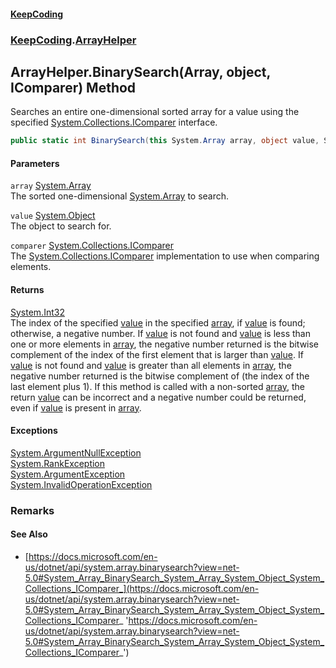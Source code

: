 #### [KeepCoding](index.md 'index')
### [KeepCoding](KeepCoding.md 'KeepCoding').[ArrayHelper](ArrayHelper.md 'KeepCoding.ArrayHelper')
## ArrayHelper.BinarySearch(Array, object, IComparer) Method
Searches an entire one-dimensional sorted array for a value using the specified [System.Collections.IComparer](https://docs.microsoft.com/en-us/dotnet/api/System.Collections.IComparer 'System.Collections.IComparer') interface.  
```csharp
public static int BinarySearch(this System.Array array, object value, System.Collections.IComparer comparer);
```
#### Parameters
<a name='KeepCoding.ArrayHelper.BinarySearch(System.Array.object.System.Collections.IComparer).array'></a>
`array` [System.Array](https://docs.microsoft.com/en-us/dotnet/api/System.Array 'System.Array')  
The sorted one-dimensional [System.Array](https://docs.microsoft.com/en-us/dotnet/api/System.Array 'System.Array') to search.
  
<a name='KeepCoding.ArrayHelper.BinarySearch(System.Array.object.System.Collections.IComparer).value'></a>
`value` [System.Object](https://docs.microsoft.com/en-us/dotnet/api/System.Object 'System.Object')  
The object to search for.
  
<a name='KeepCoding.ArrayHelper.BinarySearch(System.Array.object.System.Collections.IComparer).comparer'></a>
`comparer` [System.Collections.IComparer](https://docs.microsoft.com/en-us/dotnet/api/System.Collections.IComparer 'System.Collections.IComparer')  
The [System.Collections.IComparer](https://docs.microsoft.com/en-us/dotnet/api/System.Collections.IComparer 'System.Collections.IComparer') implementation to use when comparing elements.
  
#### Returns
[System.Int32](https://docs.microsoft.com/en-us/dotnet/api/System.Int32 'System.Int32')  
The index of the specified [value](ArrayHelper.BinarySearch.1uyDKJEDNqaBmn5K0Gp+YQ.md#KeepCoding.ArrayHelper.BinarySearch(System.Array.object.System.Collections.IComparer).value 'KeepCoding.ArrayHelper.BinarySearch(System.Array, object, System.Collections.IComparer).value') in the specified [array](ArrayHelper.BinarySearch.1uyDKJEDNqaBmn5K0Gp+YQ.md#KeepCoding.ArrayHelper.BinarySearch(System.Array.object.System.Collections.IComparer).array 'KeepCoding.ArrayHelper.BinarySearch(System.Array, object, System.Collections.IComparer).array'), if [value](ArrayHelper.BinarySearch.1uyDKJEDNqaBmn5K0Gp+YQ.md#KeepCoding.ArrayHelper.BinarySearch(System.Array.object.System.Collections.IComparer).value 'KeepCoding.ArrayHelper.BinarySearch(System.Array, object, System.Collections.IComparer).value') is found; otherwise, a negative number. If [value](ArrayHelper.BinarySearch.1uyDKJEDNqaBmn5K0Gp+YQ.md#KeepCoding.ArrayHelper.BinarySearch(System.Array.object.System.Collections.IComparer).value 'KeepCoding.ArrayHelper.BinarySearch(System.Array, object, System.Collections.IComparer).value') is not found and [value](ArrayHelper.BinarySearch.1uyDKJEDNqaBmn5K0Gp+YQ.md#KeepCoding.ArrayHelper.BinarySearch(System.Array.object.System.Collections.IComparer).value 'KeepCoding.ArrayHelper.BinarySearch(System.Array, object, System.Collections.IComparer).value') is less than one or more elements in [array](ArrayHelper.BinarySearch.1uyDKJEDNqaBmn5K0Gp+YQ.md#KeepCoding.ArrayHelper.BinarySearch(System.Array.object.System.Collections.IComparer).array 'KeepCoding.ArrayHelper.BinarySearch(System.Array, object, System.Collections.IComparer).array'), the negative number returned is the bitwise complement of the index of the first element that is larger than [value](ArrayHelper.BinarySearch.1uyDKJEDNqaBmn5K0Gp+YQ.md#KeepCoding.ArrayHelper.BinarySearch(System.Array.object.System.Collections.IComparer).value 'KeepCoding.ArrayHelper.BinarySearch(System.Array, object, System.Collections.IComparer).value'). If [value](ArrayHelper.BinarySearch.1uyDKJEDNqaBmn5K0Gp+YQ.md#KeepCoding.ArrayHelper.BinarySearch(System.Array.object.System.Collections.IComparer).value 'KeepCoding.ArrayHelper.BinarySearch(System.Array, object, System.Collections.IComparer).value') is not found and [value](ArrayHelper.BinarySearch.1uyDKJEDNqaBmn5K0Gp+YQ.md#KeepCoding.ArrayHelper.BinarySearch(System.Array.object.System.Collections.IComparer).value 'KeepCoding.ArrayHelper.BinarySearch(System.Array, object, System.Collections.IComparer).value') is greater than all elements in [array](ArrayHelper.BinarySearch.1uyDKJEDNqaBmn5K0Gp+YQ.md#KeepCoding.ArrayHelper.BinarySearch(System.Array.object.System.Collections.IComparer).array 'KeepCoding.ArrayHelper.BinarySearch(System.Array, object, System.Collections.IComparer).array'), the negative number returned is the bitwise complement of (the index of the last element plus 1). If this method is called with a non-sorted [array](ArrayHelper.BinarySearch.1uyDKJEDNqaBmn5K0Gp+YQ.md#KeepCoding.ArrayHelper.BinarySearch(System.Array.object.System.Collections.IComparer).array 'KeepCoding.ArrayHelper.BinarySearch(System.Array, object, System.Collections.IComparer).array'), the return [value](ArrayHelper.BinarySearch.1uyDKJEDNqaBmn5K0Gp+YQ.md#KeepCoding.ArrayHelper.BinarySearch(System.Array.object.System.Collections.IComparer).value 'KeepCoding.ArrayHelper.BinarySearch(System.Array, object, System.Collections.IComparer).value') can be incorrect and a negative number could be returned, even if [value](ArrayHelper.BinarySearch.1uyDKJEDNqaBmn5K0Gp+YQ.md#KeepCoding.ArrayHelper.BinarySearch(System.Array.object.System.Collections.IComparer).value 'KeepCoding.ArrayHelper.BinarySearch(System.Array, object, System.Collections.IComparer).value') is present in [array](ArrayHelper.BinarySearch.1uyDKJEDNqaBmn5K0Gp+YQ.md#KeepCoding.ArrayHelper.BinarySearch(System.Array.object.System.Collections.IComparer).array 'KeepCoding.ArrayHelper.BinarySearch(System.Array, object, System.Collections.IComparer).array').
#### Exceptions
[System.ArgumentNullException](https://docs.microsoft.com/en-us/dotnet/api/System.ArgumentNullException 'System.ArgumentNullException')  
[System.RankException](https://docs.microsoft.com/en-us/dotnet/api/System.RankException 'System.RankException')  
[System.ArgumentException](https://docs.microsoft.com/en-us/dotnet/api/System.ArgumentException 'System.ArgumentException')  
[System.InvalidOperationException](https://docs.microsoft.com/en-us/dotnet/api/System.InvalidOperationException 'System.InvalidOperationException')  
### Remarks
#### See Also
- [https://docs.microsoft.com/en-us/dotnet/api/system.array.binarysearch?view=net-5.0#System_Array_BinarySearch_System_Array_System_Object_System_Collections_IComparer_](https://docs.microsoft.com/en-us/dotnet/api/system.array.binarysearch?view=net-5.0#System_Array_BinarySearch_System_Array_System_Object_System_Collections_IComparer_ 'https://docs.microsoft.com/en-us/dotnet/api/system.array.binarysearch?view=net-5.0#System_Array_BinarySearch_System_Array_System_Object_System_Collections_IComparer_')
